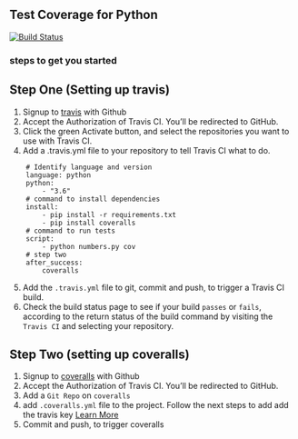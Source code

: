 ## Test Coverage for Python
[![Build Status](https://travis-ci.org/kayondo-edward/python_test_coverage.svg?branch=master)](https://travis-ci.org/kayondo-edward/python_test_coverage)

### steps to get you started

## Step One (Setting up travis)
1. Signup to [travis](travis-ci.com) with Github
2. Accept the Authorization of Travis CI. You’ll be redirected to GitHub.
3. Click the green Activate button, and select the repositories you want to use with Travis CI.
4. Add a .travis.yml file to your repository to tell Travis CI what to do.

```
    # Identify language and version
    language: python
    python:
        - "3.6"
    # command to install dependencies
    install:
        - pip install -r requirements.txt
        - pip install coveralls
    # command to run tests
    script:
        - python numbers.py cov
    # step two
    after_success:
        coveralls
```    
5. Add the `.travis.yml` file to git, commit and push, to trigger a Travis CI build.
6. Check the build status page to see if your build `passes` or `fails`, according to the return status of the build command by visiting the `Travis CI` and selecting your repository.

## Step Two (setting up coveralls)
1. Signup to [coveralls](https://coveralls.io) with Github
2. Accept the Authorization of Travis CI. You’ll be redirected to GitHub.
3. Add a `Git Repo` on `coveralls`
4. add `.coveralls.yml` file to the project. Follow the next steps to add add the travis key [Learn More](https://medium.com/the-code-review/add-badges-for-travisci-coveralls-and-code-climate-to-your-readme-ruby-6d27caad74ed)
5. Commit and push, to trigger coveralls